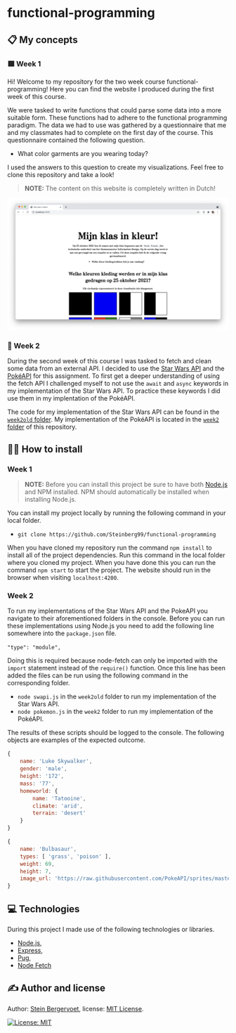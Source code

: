 # functional-programming

## 📋 My concepts

### 🟥 Week 1

Hi! Welcome to my repository for the two week course functional-programming! Here you can find the website I produced during the first week of this course.

We were tasked to write functions that could parse some data into a more suitable form. These functions had to adhere to the functional programming paradigm. The data we had to use was gathered by a questionnaire that me and my classmates had to complete on the first day of the course. This questionnaire contained the following question.

- What color garments are you wearing today?

I used the answers to this question to create my visualizations. Feel free to clone this repository and take a look!

> **NOTE:** The content on this website is completely written in Dutch!

![Homescreen](./images/home.png)

### 💾 Week 2

During the second week of this course I was tasked to fetch and clean some data from an external API. I decided to use the [Star Wars API](https://swapi.dev/) and the [PokéAPI](https://pokeapi.co/) for this assignment. To first get a deeper understanding of using the fetch API I challenged myself to not use the `await` and `async` keywords in my implementation of the Star Wars API. To practice these keywords I did use them in my implentation of the PokéAPI.

The code for my implementation of the Star Wars API can be found in the [`week2old` folder](https://github.com/Steinberg99/functional-programming/tree/main/week2old). My implementation of the PokéAPI is located in the [`week2` folder](https://github.com/Steinberg99/functional-programming/tree/main/week2) of this repository.

## 🧑‍💻 How to install

### Week 1

> **NOTE:** Before you can install this project be sure to have both [Node.js](https://nodejs.org/en/download/) and NPM installed. NPM should automatically be installed when installing Node.js.

You can install my project locally by running the following command in your local folder.

- `git clone https://github.com/Steinberg99/functional-programming`

When you have cloned my repository run the command `npm install` to install all of the project dependencies. Run this command in the local folder where you cloned my project. When you have done this you can run the command `npm start` to start the project. The website should run in the browser when visiting `localhost:4200`.

### Week 2

To run my implementations of the Star Wars API and the PokeAPI you navigate to their aforementioned folders in the console. Before you can run these implementations using Node.js you need to add the following line somewhere into the `package.json` file.

`"type": "module",`

Doing this is required because node-fetch can only be imported with the `import` statement instead of the `require()` function. Once this line has been added the files can be run using the following command in the corresponding folder.

- `node swapi.js` in the `week2old` folder to run my implementation of the Star Wars API.
- `node pokemon.js` in the `week2` folder to run my implementation of the PokéAPI.

The results of these scripts should be logged to the console. The following objects are examples of the expected outcome.

```javascript
{
    name: 'Luke Skywalker',
    gender: 'male',
    height: '172',
    mass: '77',
    homeworld: {
        name: 'Tatooine',
        climate: 'arid',
        terrain: 'desert'
    }
}
```

```javascript
{
    name: 'Bulbasaur',
    types: [ 'grass', 'poison' ],
    weight: 69,
    height: 7,
    image_url: 'https://raw.githubusercontent.com/PokeAPI/sprites/master/sprites/pokemon/1.png'
}
```

## 💻 Technologies

During this project I made use of the following technologies or libraries.

- [Node.js](https://nodejs.org/en/download/),
- [Express](https://expressjs.com/),
- [Pug](https://pugjs.org/api/getting-started.html),
- [Node Fetch](https://www.npmjs.com/package/node-fetch)

## ✍️ Author and license

Author: [Stein Bergervoet](https://github.com/Steinberg99/), license: [MIT License](https://github.com/Steinberg99/functional-programming/blob/main/LICENSE).

[![License: MIT](https://img.shields.io/badge/License-MIT-yellow.svg)](https://opensource.org/licenses/MIT)
